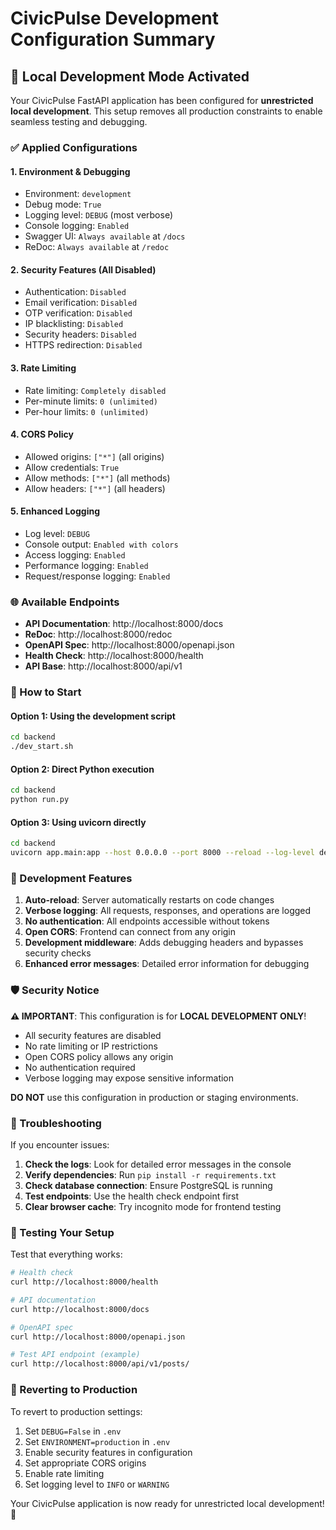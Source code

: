 # CivicPulse Development Configuration Summary

## 🚀 Local Development Mode Activated

Your CivicPulse FastAPI application has been configured for **unrestricted local development**. This setup removes all production constraints to enable seamless testing and debugging.

### ✅ Applied Configurations

#### 1. **Environment & Debugging**
- Environment: `development`
- Debug mode: `True`
- Logging level: `DEBUG` (most verbose)
- Console logging: `Enabled`
- Swagger UI: `Always available` at `/docs`
- ReDoc: `Always available` at `/redoc`

#### 2. **Security Features (All Disabled)**
- Authentication: `Disabled`
- Email verification: `Disabled`
- OTP verification: `Disabled`
- IP blacklisting: `Disabled`
- Security headers: `Disabled`
- HTTPS redirection: `Disabled`

#### 3. **Rate Limiting**
- Rate limiting: `Completely disabled`
- Per-minute limits: `0 (unlimited)`
- Per-hour limits: `0 (unlimited)`

#### 4. **CORS Policy**
- Allowed origins: `["*"]` (all origins)
- Allow credentials: `True`
- Allow methods: `["*"]` (all methods)
- Allow headers: `["*"]` (all headers)

#### 5. **Enhanced Logging**
- Log level: `DEBUG`
- Console output: `Enabled with colors`
- Access logging: `Enabled`
- Performance logging: `Enabled`
- Request/response logging: `Enabled`

### 🌐 Available Endpoints

- **API Documentation**: http://localhost:8000/docs
- **ReDoc**: http://localhost:8000/redoc
- **OpenAPI Spec**: http://localhost:8000/openapi.json
- **Health Check**: http://localhost:8000/health
- **API Base**: http://localhost:8000/api/v1

### 🚀 How to Start

#### Option 1: Using the development script
```bash
cd backend
./dev_start.sh
```

#### Option 2: Direct Python execution
```bash
cd backend
python run.py
```

#### Option 3: Using uvicorn directly
```bash
cd backend
uvicorn app.main:app --host 0.0.0.0 --port 8000 --reload --log-level debug
```

### 🔧 Development Features

1. **Auto-reload**: Server automatically restarts on code changes
2. **Verbose logging**: All requests, responses, and operations are logged
3. **No authentication**: All endpoints accessible without tokens
4. **Open CORS**: Frontend can connect from any origin
5. **Development middleware**: Adds debugging headers and bypasses security checks
6. **Enhanced error messages**: Detailed error information for debugging

### 🛡️ Security Notice

**⚠️ IMPORTANT**: This configuration is for **LOCAL DEVELOPMENT ONLY**!

- All security features are disabled
- No rate limiting or IP restrictions
- Open CORS policy allows any origin
- No authentication required
- Verbose logging may expose sensitive information

**DO NOT** use this configuration in production or staging environments.

### 🐛 Troubleshooting

If you encounter issues:

1. **Check the logs**: Look for detailed error messages in the console
2. **Verify dependencies**: Run `pip install -r requirements.txt`
3. **Check database connection**: Ensure PostgreSQL is running
4. **Test endpoints**: Use the health check endpoint first
5. **Clear browser cache**: Try incognito mode for frontend testing

### 📝 Testing Your Setup

Test that everything works:

```bash
# Health check
curl http://localhost:8000/health

# API documentation
curl http://localhost:8000/docs

# OpenAPI spec
curl http://localhost:8000/openapi.json

# Test API endpoint (example)
curl http://localhost:8000/api/v1/posts/
```

### 🔄 Reverting to Production

To revert to production settings:

1. Set `DEBUG=False` in `.env`
2. Set `ENVIRONMENT=production` in `.env`
3. Enable security features in configuration
4. Set appropriate CORS origins
5. Enable rate limiting
6. Set logging level to `INFO` or `WARNING`

Your CivicPulse application is now ready for unrestricted local development! 🎉
